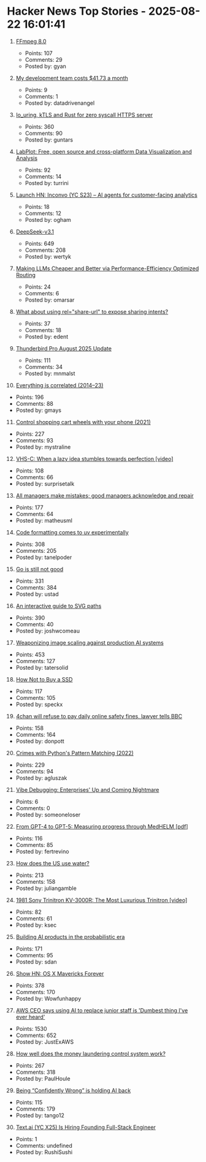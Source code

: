 # Hacker News Top Stories - 2025-08-22 16:01:41

1. [FFmpeg 8.0](https://ffmpeg.org/index.html#pr8.0)
   - Points: 107
   - Comments: 29
   - Posted by: gyan

2. [My development team costs $41.73 a month](https://philipotoole.com/my-development-team-costs-41-73-a-month/)
   - Points: 9
   - Comments: 1
   - Posted by: datadrivenangel

3. [Io_uring, kTLS and Rust for zero syscall HTTPS server](https://blog.habets.se/2025/04/io-uring-ktls-and-rust-for-zero-syscall-https-server.html)
   - Points: 360
   - Comments: 90
   - Posted by: guntars

4. [LabPlot: Free, open source and cross-platform Data Visualization and Analysis](https://labplot.org/)
   - Points: 92
   - Comments: 14
   - Posted by: turrini

5. [Launch HN: Inconvo (YC S23) – AI agents for customer-facing analytics](undefined)
   - Points: 18
   - Comments: 12
   - Posted by: ogham

6. [DeepSeek-v3.1](https://api-docs.deepseek.com/news/news250821)
   - Points: 649
   - Comments: 208
   - Posted by: wertyk

7. [Making LLMs Cheaper and Better via Performance-Efficiency Optimized Routing](https://arxiv.org/abs/2508.12631)
   - Points: 24
   - Comments: 6
   - Posted by: omarsar

8. [What about using rel="share-url" to expose sharing intents?](https://shkspr.mobi/blog/2025/08/what-about-using-relshare-url-to-expose-sharing-intents/)
   - Points: 37
   - Comments: 18
   - Posted by: edent

9. [Thunderbird Pro August 2025 Update](https://blog.thunderbird.net/2025/08/tbpro-august-2025-update/)
   - Points: 111
   - Comments: 34
   - Posted by: mnmalst

10. [Everything is correlated (2014–23)](https://gwern.net/everything)
   - Points: 196
   - Comments: 88
   - Posted by: gmays

11. [Control shopping cart wheels with your phone (2021)](https://www.begaydocrime.com/)
   - Points: 227
   - Comments: 93
   - Posted by: mystraline

12. [VHS-C: When a lazy idea stumbles towards perfection [video]](https://www.youtube.com/watch?v=HFYWHeBhYbM)
   - Points: 108
   - Comments: 66
   - Posted by: surprisetalk

13. [All managers make mistakes; good managers acknowledge and repair](https://terriblesoftware.org/2025/08/22/the-management-skill-nobody-talks-about/)
   - Points: 177
   - Comments: 64
   - Posted by: matheusml

14. [Code formatting comes to uv experimentally](https://pydevtools.com/blog/uv-format-code-formatting-comes-to-uv-experimentally/)
   - Points: 308
   - Comments: 205
   - Posted by: tanelpoder

15. [Go is still not good](https://blog.habets.se/2025/07/Go-is-still-not-good.html)
   - Points: 331
   - Comments: 384
   - Posted by: ustad

16. [An interactive guide to SVG paths](https://www.joshwcomeau.com/svg/interactive-guide-to-paths/)
   - Points: 390
   - Comments: 40
   - Posted by: joshwcomeau

17. [Weaponizing image scaling against production AI systems](https://blog.trailofbits.com/2025/08/21/weaponizing-image-scaling-against-production-ai-systems/)
   - Points: 453
   - Comments: 127
   - Posted by: tatersolid

18. [How Not to Buy a SSD](https://andrei.xyz/post/how-not-to-buy-a-ssd/)
   - Points: 117
   - Comments: 105
   - Posted by: speckx

19. [4chan will refuse to pay daily online safety fines, lawyer tells BBC](https://www.bbc.co.uk/news/articles/cq68j5g2nr1o)
   - Points: 158
   - Comments: 164
   - Posted by: donpott

20. [Crimes with Python's Pattern Matching (2022)](https://www.hillelwayne.com/post/python-abc/)
   - Points: 229
   - Comments: 94
   - Posted by: agluszak

21. [Vibe Debugging: Enterprises' Up and Coming Nightmare](https://marketsaintefficient.substack.com/p/vibe-debugging-enterprises-up-and)
   - Points: 6
   - Comments: 0
   - Posted by: someoneloser

22. [From GPT-4 to GPT-5: Measuring progress through MedHELM [pdf]](https://www.fertrevino.com/docs/gpt5_medhelm.pdf)
   - Points: 116
   - Comments: 85
   - Posted by: fertrevino

23. [How does the US use water?](https://www.construction-physics.com/p/how-does-the-us-use-water)
   - Points: 213
   - Comments: 158
   - Posted by: juliangamble

24. [1981 Sony Trinitron KV-3000R: The Most Luxurious Trinitron [video]](https://www.youtube.com/watch?v=jHG_I-9a7FY)
   - Points: 82
   - Comments: 61
   - Posted by: ksec

25. [Building AI products in the probabilistic era](https://giansegato.com/essays/probabilistic-era)
   - Points: 171
   - Comments: 95
   - Posted by: sdan

26. [Show HN: OS X Mavericks Forever](https://mavericksforever.com/)
   - Points: 378
   - Comments: 170
   - Posted by: Wowfunhappy

27. [AWS CEO says using AI to replace junior staff is 'Dumbest thing I've ever heard'](https://www.theregister.com/2025/08/21/aws_ceo_entry_level_jobs_opinion/)
   - Points: 1530
   - Comments: 652
   - Posted by: JustExAWS

28. [How well does the money laundering control system work?](https://www.journals.uchicago.edu/doi/10.1086/735665)
   - Points: 267
   - Comments: 318
   - Posted by: PaulHoule

29. [Being “Confidently Wrong” is holding AI back](https://promptql.io/blog/being-confidently-wrong-is-holding-ai-back)
   - Points: 115
   - Comments: 179
   - Posted by: tango12

30. [Text.ai (YC X25) Is Hiring Founding Full-Stack Engineer](https://www.ycombinator.com/companies/text-ai/jobs/OJBr0v2-founding-full-stack-engineer)
   - Points: 1
   - Comments: undefined
   - Posted by: RushiSushi

